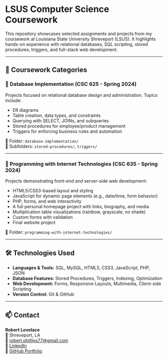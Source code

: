 # LSUS Computer Science Coursework

This repository showcases selected assignments and projects from my coursework at Louisiana State University Shreveport (LSUS). It highlights hands-on experience with relational databases, SQL scripting, stored procedures, triggers, and full-stack web development.

---

## 📁 Coursework Categories

### 📂 Database Implementation (CSC 625 - Spring 2024)
Projects focused on relational database design and administration. Topics include:
- ER diagrams
- Table creation, data types, and constraints
- Querying with SELECT, JOINs, and subqueries
- Stored procedures for employee/product management
- Triggers for enforcing business rules and automation

📍 Folder: `database-implementation/`  
📍 Subfolders: `stored-procedures/`, `triggers/`

---

### 📂 Programming with Internet Technologies (CSC 635 - Spring 2024)

Projects demonstrating front-end and server-side web development:
- HTML5/CSS3-based layout and styling
- JavaScript for dynamic page elements (e.g., date/time, form behavior)
- PHP, forms, and web interactivity
- A full personal homepage project with links, biography, and media
- Multiplication table visualizations (rainbow, grayscale, no shade)
- Custom forms with validation
- Final website project

📍 Folder: `programming-with-internet-technologies/`

---

## 🛠️ Technologies Used
- **Languages & Tools:** SQL, MySQL, HTML5, CSS3, JavaScript, PHP, JSON
- **Database Features:** Stored Procedures, Triggers, Indexing, Optimization
- **Web Development:** Forms, Responsive Layouts, Multimedia, Client-side Scripting
- **Version Control:** Git & GitHub

---

## 📫 Contact

**Robert Lovelace**  
📍 Shreveport, LA  
📧 robert.phillips77@gmail.com  
🔗 [LinkedIn](https://www.linkedin.com/in/lovelacer)  
🔗 [GitHub Portfolio](https://github.com/rphillips1977/lsus-coursework)
